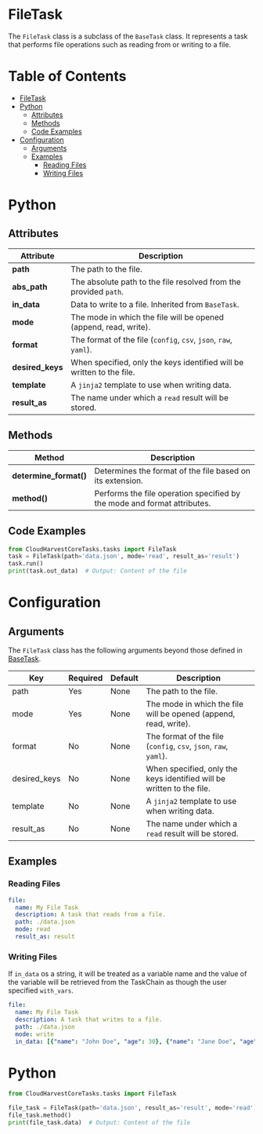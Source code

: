 # FileTask
The `FileTask` class is a subclass of the `BaseTask` class. It represents a task that performs file operations such as reading from or writing to a file.

# Table of Contents

- [FileTask](#filetask)
- [Python](#python)
    - [Attributes](#attributes)
    - [Methods](#methods)
    - [Code Examples](#code-examples)
- [Configuration](#configuration)
    - [Arguments](#arguments)
    - [Examples](#examples)
        - [Reading Files](#reading-files)
        - [Writing Files](#writing-files)

# Python

## Attributes
| Attribute        | Description                                                           |
|------------------|-----------------------------------------------------------------------|
| **path**         | The path to the file.                                                 |
| **abs_path**     | The absolute path to the file resolved from the provided `path`.      |
| **in_data**      | Data to write to a file. Inherited from `BaseTask`.                   |
| **mode**         | The mode in which the file will be opened (append, read, write).      |
| **format**       | The format of the file (`config`, `csv`, `json`, `raw`, `yaml`).      |
| **desired_keys** | When specified, only the keys identified will be written to the file. |
| **template**     | A `jinja2` template to use when writing data.                         |
| **result_as**    | The name under which a `read` result will be stored.                  |

## Methods
| Method                 | Description                                                              |
|------------------------|--------------------------------------------------------------------------|
| **determine_format()** | Determines the format of the file based on its extension.                |
| **method()**           | Performs the file operation specified by the mode and format attributes. |

## Code Examples

```python
from CloudHarvestCoreTasks.tasks import FileTask
task = FileTask(path='data.json', mode='read', result_as='result')
task.run()
print(task.out_data)  # Output: Content of the file
```

# Configuration

## Arguments
The `FileTask` class has the following arguments beyond those defined in [BaseTask](./base.md).

| Key          | Required | Default | Description                                                           |
|--------------|----------|---------|-----------------------------------------------------------------------|
| path         | Yes      | None    | The path to the file.                                                 |
| mode         | Yes      | None    | The mode in which the file will be opened (append, read, write).      |
| format       | No       | None    | The format of the file (`config`, `csv`, `json`, `raw`, `yaml`).      |
| desired_keys | No       | None    | When specified, only the keys identified will be written to the file. |
| template     | No       | None    | A `jinja2` template to use when writing data.                         |
| result_as    | No       | None    | The name under which a `read` result will be stored.                  |

## Examples
### Reading Files

```yaml
file:
  name: My File Task
  description: A task that reads from a file.
  path: ./data.json
  mode: read
  result_as: result
```

### Writing Files
If `in_data` os a string, it will be treated as a variable name and the value of the variable will be retrieved from the TaskChain as though the user specified `with_vars`.

```yaml
file:
  name: My File Task
  description: A task that writes to a file.
  path: ./data.json
  mode: write
  in_data: [{"name": "John Doe", "age": 30}, {"name": "Jane Doe", "age": 25}] 
```

# Python
```python
from CloudHarvestCoreTasks.tasks import FileTask

file_task = FileTask(path='data.json', result_as='result', mode='read')
file_task.method()
print(file_task.data)  # Output: Content of the file
```